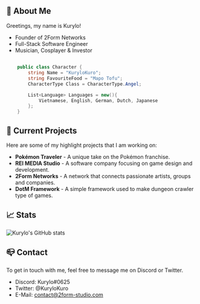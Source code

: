 
## 🌌 About Me

Greetings, my name is Kurylo!
- Founder of 2Form Networks
- Full-Stack Software Engineer
- Musician, Cosplayer & Investor

##

```csharp
    public class Character {
        string Name = "KuryloKuro";
        string FavouriteFood = "Mapo Tofu";
        CharacterType Class = CharacterType.Angel; 

        List<Language> Languages = new(){
            Vietnamese, English, German, Dutch, Japanese
        };
    }
```

## 🍋 Current Projects

Here are some of my highlight projects that I am working on:

- **Pokémon Traveler** - A unique take on the Pokémon franchise.
- **REI MEDIA Studio** - A software company focusing on game design and development.
- **2Form Networks** - A network that connects passionate artists, groups and companies.
- **DotM Framework** - A simple framework used to make dungeon crawler type of games.

## 📈 Stats

![Kurylo's GitHub stats](https://github-readme-stats.vercel.app/api?username=kurylodev&show_icons=true)

## 📪 Contact

To get in touch with me, feel free to message me on Discord or Twitter. 
- Discord: Kurylo#0625
- Twitter: @KuryloKuro
- E-Mail: contact@2form-studio.com
